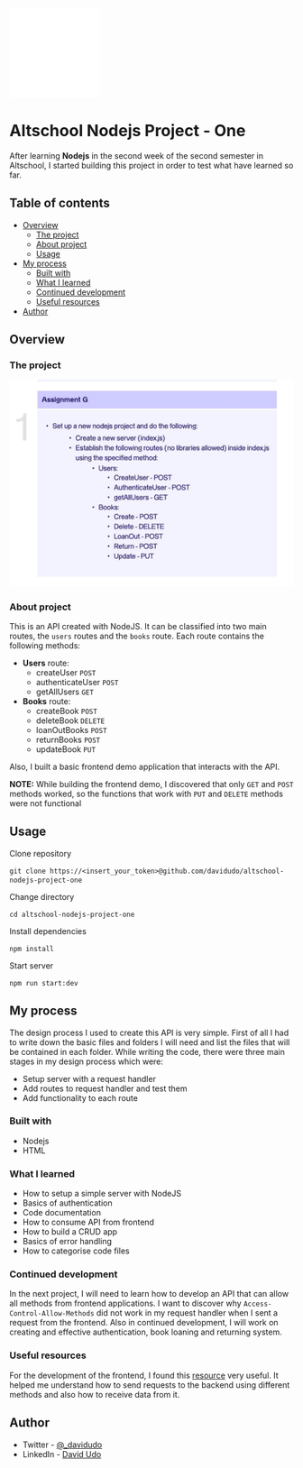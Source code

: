 ![Altschool Logo](https://raw.githubusercontent.com/Oluwasetemi/altschool-opensource-names/d5d87d27629fdd83b4a1d601afee0248f69cb25e/AltSchool-dark.svg)

# Altschool Nodejs Project - One

After learning **Nodejs** in the second week of the second semester in Altschool, I started building this project in order to test what have learned so far.

## Table of contents

- [Overview](#overview)
  - [The project](#the-project)
  - [About project](#about-project)
  - [Usage](#usage)
- [My process](#my-process)
  - [Built with](#built-with)
  - [What I learned](#what-i-learned)
  - [Continued development](#continued-development)
  - [Useful resources](#useful-resources)
- [Author](#author)

## Overview

### The project

![Question Screenshot](./images/question-screenshot.jpg)

### About project

This is an API created with NodeJS. It can be classified into two main routes, the `users` routes and the `books` route. Each route contains the following methods:

- **Users** route:
  - createUser ```POST```
  - authenticateUser ```POST```
  - getAllUsers ```GET```
- **Books** route:
  - createBook ```POST```
  - deleteBook ```DELETE```
  - loanOutBooks ```POST```
  - returnBooks ```POST```
  - updateBook ```PUT```

Also, I built a basic frontend demo application that interacts with the API. 

**NOTE:** While building the frontend demo, I discovered that only `GET` and `POST` methods worked, so the functions that work with `PUT` and `DELETE` methods were not functional

## Usage

Clone repository 

```
git clone https://<insert_your_token>@github.com/davidudo/altschool-nodejs-project-one
```

Change directory

```
cd altschool-nodejs-project-one
```

Install dependencies

```
npm install
```

Start server

```
npm run start:dev
```

## My process

The design process I used to create this API is very simple. First of all I had to write down the basic files and folders I will need and list the files that will be contained in each folder. While writing the code, there were three main stages in my design process which were: 

- Setup server with a request handler
- Add routes to request handler and test them
- Add functionality to each route

### Built with

- Nodejs
- HTML

### What I learned

- How to setup a simple server with NodeJS
- Basics of authentication
- Code documentation
- How to consume API from frontend
- How to build a CRUD app
- Basics of error handling
- How to categorise code files

### Continued development

In the next project, I will need to learn how to develop an API that can allow all methods from frontend applications. I want to discover why `Access-Control-Allow-Methods` did not work in my request handler when I sent a request from the frontend. Also in continued development, I will work on creating and effective authentication, book loaning and returning system.

### Useful resources

For the development of the frontend, I found this [resource](https://developer.mozilla.org/en-US/docs/Web/API/Fetch_API/Using_Fetch) very useful. It helped me understand how to send requests to the backend using different methods and also how to receive data from it.

## Author

- Twitter - [@_davidudo](https://www.twitter.com/_davidudo)
- LinkedIn - [David Udo](https://www.linkedin.com/in/david-udo-1713b3231)
